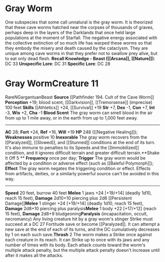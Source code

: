 ﻿---
ac: '28'
alignment: N
all_resistance: null
burrow_speed: '40'
charisma: '-1'
climb_speed: null
constitution: '+7'
creature_ability:
- Blood Scent
- Inexorable
- Paralysis
- Shake It Off
- Thrash
creature_family: '[[DATABASE/monsterfamily/Cave Worm|Cave Worm]]'
description: 'One subspecies that some call unnatural is the gray worm. It is theorized
  that these cave worms hatched near the corpses of thousands of graves, perhaps deep
  in the layers of the Darklands that once held large populations at the moment of
  Starfall. The negative energy associated with the collective extinction of so much
  life has warped these worms so that they embody the misery and death caused by the
  cataclysm. They are unique among cave worms in that they prefer not to swallow prey
  alive, but to eat only dead flesh.<br/><br/><b><u>Recall Knowledge - Beast</u> (
  [[DATABASE/skill/Arcana|Arcana]] , [[DATABASE/skill/Nature|Nature]] )</b>: DC 33<br/><b><u>Unspecific
  Lore</u></b>: DC 31<br/><b><u>Specific Lore</u></b>: DC 28'
dexterity: '-1'
element: null
fly_speed: null
fortitude: '+24'
hardness: null
hp: 248 ( negative healing )
id: '2704'
immunity: null
intelligence: '-3'
land_speed: '20'
language: null
level: '11'
max_speed: '40'
name: Gray Worm
perception: '+19'
rarity: Rare
reflex: '+16'
resistance: null
rus_type_level: null
school: null
sense:
- blood scent
- '[[DATABASE/monsterability/Darkvision|darkvision]]'
- '[[DATABASE/monsterability/Tremorsense|tremorsense]] (imprecise) 100 feet'
size: Gargantuan
skill:
- '[[DATABASE/skill/Athletics|Athletics]] +24'
- '[[DATABASE/skill/Survival|Survival]] +19'
source: '[[DATABASE/source/Pathfinder 194. Cult of the Cave Worm|Pathfinder #194:
  Cult of the Cave Worm]]'
speed:
- 20 feet
- burrow 40 feet
spell: null
strength: '+7'
strength_req: '7'
strongest_save:
- Fortitude
swim_speed: null
trait:
- '[[DATABASE/trait/Beast|Beast]]'
- '[[DATABASE/trait/Rare|Rare]]'
type: Creature
vision: Darkvision
weakest_save:
- Reflex
weakness:
- positive 10
will: '+19'
wisdom: '+2'

---
# Gray Worm

One subspecies that some call unnatural is the gray worm. It is theorized that these cave worms hatched near the corpses of thousands of graves, perhaps deep in the layers of the Darklands that once held large populations at the moment of Starfall. The negative energy associated with the collective extinction of so much life has warped these worms so that they embody the misery and death caused by the cataclysm. They are unique among cave worms in that they prefer not to swallow prey alive, but to eat only dead flesh.
**Recall Knowledge - Beast ([[Arcana]], [[Nature]])**: DC 33
**Unspecific Lore**: DC 31
**Specific Lore**: DC 28

# Gray Worm<span class="item-type">Creature 11</span>

<span class="trait-rare item-trait">Rare</span><span class="trait-alignment item-trait">N</span><span class="trait-size item-trait">Gargantuan</span><span class="item-trait">Beast</span>
**Source** [[Pathfinder 194. Cult of the Cave Worm]]
**Perception** +19; blood scent, [[Darkvision]], [[Tremorsense]] (imprecise) 100 feet
**Skills** [[Athletics]] +24, [[Survival]] +19
**Str** +7, **Dex** -1, **Con** +7, **Int** -3, **Wis** +2, **Cha** -1
**Blood Scent** The gray worm can smell blood in the air from up to 1 mile away, or in the earth from up to 1,000 feet away.

---
**AC** 28; **Fort** +24, **Ref** +16, **Will** +19
**HP** 248 ([[Negative Healing]]); **Weaknesses** positive 10
<span class="in-box-ability">**Inexorable** The gray worm recovers from the [[Paralyzed]], [[Slowed]], and [[Stunned]] conditions at the end of its turn. It's also immune to penalties to its Speeds and the [[Immobilized]] condition, and it ignores difficult terrain and greater difficult terrain.</span><span class="in-box-ability">**Shake It Off <span class="action-icon">5</span> ** **Frequency** once per day; **Trigger** The gray worm would be affected by a condition or adverse effect (such as [[Baleful Polymorph]]); **Effect** The gray worm negates the triggering condition or effect. Effects from artifacts, deities, or a similarly powerful source can't be avoided in this way.</span>

---
**Speed** 20 feet, burrow 40 feet
<span class="in-box-ability">**Melee** <span class="action-icon">1</span> jaws +24 [+19/+14] (deadly 1d10, reach 15 feet), **Damage** 2d10+10 piercing plus 2d6 [[Persistent Damage]]</span><span class="in-box-ability">**Melee** <span class="action-icon">1</span> stinger +24 [+19/+14] (deadly 1d10, reach 15 feet), **Damage** 2d8+10 piercing plus paralysis</span><span class="in-box-ability">**Melee** <span class="action-icon">1</span> body +22 [+17/+12] (reach 15 feet), **Damage** 2d8+9 bludgeoning</span><span class="in-box-ability">**Paralysis** (incapacitation, occult, necromancy) Any living creature hit by a gray worm's stinger Strike must succeed at a DC 27 Fortitude save or become [[Paralyzed]]. It can attempt a new save at the end of each of its turns, and the DC cumulatively decreases by 1 on each such save.</span><span class="in-box-ability">**Thrash** <span class="action-icon">2</span> The worm makes a Strike once against each creature in its reach. It can Strike up to once with its jaws and any number of times with its body. Each attack counts toward the worm's multiple attack penalty, but the multiple attack penalty doesn't increase until after it makes all the attacks.</span>